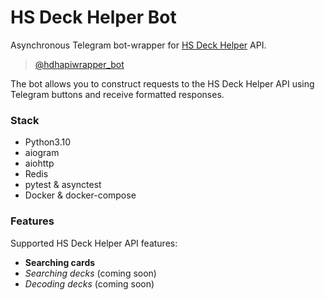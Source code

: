 # HS Deck Helper Bot

Asynchronous Telegram bot-wrapper for [HS Deck Helper](https://github.com/ysaron/hearthstone-deck-helper) API.  

> [@hdhapiwrapper_bot](https://t.me/hdhapiwrapper_bot)

The bot allows you to construct requests to the HS Deck Helper API using Telegram buttons and receive formatted responses.  

### Stack

- Python3.10
- aiogram
- aiohttp
- Redis
- pytest & asynctest
- Docker & docker-compose

### Features

Supported HS Deck Helper API features:  
- **Searching cards** 
- *Searching decks* (coming soon)
- *Decoding decks* (coming soon)
